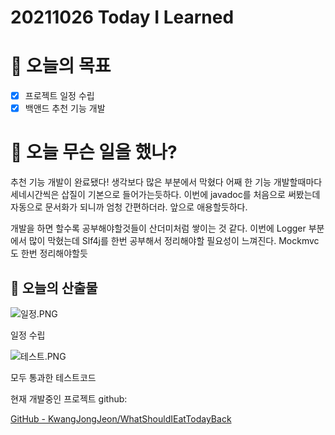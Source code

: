 # 20211026 Today I Learned

# 🎯 오늘의 목표

- [x]  프로젝트 일정 수립
- [x]  백앤드 추천 기능 개발

# 📖 오늘 무슨 일을 했나?

 추천 기능 개발이 완료됐다! 생각보다 많은 부분에서 막혔다 어째 한 기능 개발할때마다 세네시간씩은 삽질이 기본으로 들어가는듯하다. 이번에 javadoc를 처음으로 써봤는데 자동으로 문서화가 되니까 엄청 간편하더라. 앞으로 애용할듯하다.

 개발을 하면 할수록 공부해야할것들이 산더미처럼 쌓이는 것 같다. 이번에 Logger 부분에서 많이 막혔는데 Slf4j를 한번 공부해서 정리해야할 필요성이 느껴진다. Mockmvc도 한번 정리해야할듯

## 🚀 오늘의 산출물

![일정.PNG](20211026%20Today%20I%20Learned%20d0b9750d149d4cfc91f2319efdd00255/%EC%9D%BC%EC%A0%95.png)

일정 수립

![테스트.PNG](20211026%20Today%20I%20Learned%20d0b9750d149d4cfc91f2319efdd00255/%ED%85%8C%EC%8A%A4%ED%8A%B8.png)

모두 통과한 테스트코드

현재 개발중인 프로젝트 github:

[GitHub - KwangJongJeon/WhatShouldIEatTodayBack](https://github.com/KwangJongJeon/WhatShouldIEatTodayBack)